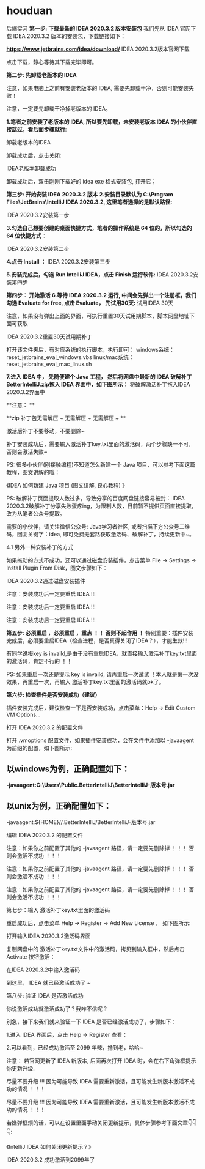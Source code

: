# houduan
后端实习
**第一步: 下载最新的 IDEA 2020.3.2 版本安装包**
我们先从 IDEA 官网下载 IDEA 2020.3.2 版本的安装包，下载链接如下：

**https://www.jetbrains.com/idea/download/**
IDEA 2020.3.2版本官网下载

点击下载，静心等待其下载完毕即可。

**第二步: 先卸载老版本的 IDEA**


注意，如果电脑上之前有安装老版本的 IDEA, 需要先卸载干净，否则可能安装失败！

注意，一定要先卸载干净掉老版本的 IDEA。

**1.笔者之前安装了老版本的 IDEA, 所以要先卸载，未安装老版本 IDEA 的小伙伴直接跳过，看后面步骤就行**:

卸载老版本的IDEA

卸载成功后，点击关闭:

IDEA老版本卸载成功

卸载成功后，双击刚刚下载好的 idea exe 格式安装包, 打开它；

**第三步: 开始安装 IDEA 2020.3.2 版本**
**2.安装目录默认为 C:\Program Files\JetBrains\IntelliJ IDEA 2020.3.2, 这里笔者选择的是默认路径:**

IDEA 2020.3.2安装第一步

**3.勾选自己想要创建的桌面快捷方式，笔者的操作系统是 64 位的，所以勾选的 64 位快捷方式**：

IDEA 2020.3.2安装第二步

**4.点击 Install ：**
IDEA 2020.3.2安装第三步

**5.安装完成后，勾选 Run IntelliJ IDEA，点击 Finish 运行软件:**
IDEA 2020.3.2安装第四步

**第四步： 开始激活**
**6.等待 IDEA 2020.3.2 运行, 中间会先弹出一个注册框，我们勾选 Evaluate for free, 点击 Evaluate， 先试用30天:**
试用IDEA 30天

注意，如果没有弹出上面的界面，可执行重置30天试用期脚本，脚本网盘地址下面可获取

IDEA 2020.3.2重置30天试用期补丁

打开该文件夹后，有对应系统的执行脚本，执行即可：
windows系统：reset_jetbrains_eval_windows.vbs
linux/mac系统：reset_jetbrains_eval_mac_linux.sh


**7.进入 IDEA 中， 先随便建个 Java 工程， 然后将网盘中最新的 IDEA 破解补丁 BetterIntelliJ.zip拖入 IDEA 界面中，如下图所示：**
将破解激活补丁拖入IDEA 2020.3.2界面中


**注意： **

**zip 补丁包无需解压 ~ 无需解压 ~ 无需解压 ~ **

激活后补丁不要移动，不要删除~

补丁安装成功后，需要输入激活补丁key.txt里面的激活码，两个步骤缺一不可，否则会激活失败~


PS: 很多小伙伴(刚接触编程)不知道怎么新建一个 Java 项目，可以参考下面这篇教程，图文讲解的哦：

《IDEA 如何新建 Java 项目 (图文讲解, 良心教程) 》


PS: 破解补丁页面提取人数过多，导致分享的百度网盘链接容易被封： IDEA 2020.3.2破解补丁分享失败蛋疼ing，为限制人数，目前暂不提供页面直接提取，改为从笔者公众号提取。


需要的小伙伴，请关注微信公众号: Java学习者社区, 或者扫描下方公众号二维码，回复关键字：idea, 即可免费无套路获取激活码、破解补丁，持续更新中~。



4.1 另外一种安装补丁的方式

如果拖动的方式不成功，还可以通过磁盘安装插件，点击菜单 File -> Settings -> Install Plugin From Disk，图文步骤如下：

IDEA 2020.3.2通过磁盘安装插件

注意：安装成功后一定要重启 IDEA !!!

注意：安装成功后一定要重启 IDEA !!!

注意：安装成功后一定要重启 IDEA !!!

**第五步: 必须重启 ，必须重启 ，重点 ！！ 否则不起作用 ！**
特别重要：插件安装完成后，必须要重启IDEA（检查进程，是否真得关闭了IDEA？），才能生效!!!

有同学说报key is invaild,是由于没有重启IDEA，就直接输入激活补丁key.txt里面的激活码，肯定不行的 ！！


PS: 如果重启一次还是提示 key is invaild, 请再重启一次试试 ！本人就是第一次没效果，再重启一次，再输入 激活补丁key.txt里面的激活码就ok了。

**第六步: 检查插件是否安装成功（建议）**

插件安装完成后，建议检查一下是否安装成功，点击菜单：Help -> Edit Custom VM Options...

打开 IDEA 2020.3.2 的配置文件

打开 .vmoptions 配置文件，如果插件安装成功，会在文件中添加以 -javaagent 为前缀的配置，如下图所示:
## 以windows为例，正确配置如下：

**-javaagent:C:\Users\Public\.BetterIntelliJ\BetterIntelliJ-版本号.jar**
## 以unix为例，正确配置如下：

-javaagent:${HOME}//.BetterIntelliJ/BetterIntelliJ-版本号.jar


编辑 IDEA 2020.3.2 的配置文件

注意：如果你之前配置了其他的 -javaagent 路径，请一定要先删除掉 ！！！ 否则会激活不成功 ！！！

注意：如果你之前配置了其他的 -javaagent 路径，请一定要先删除掉 ！！！ 否则会激活不成功 ！！！

注意：如果你之前配置了其他的 -javaagent 路径，请一定要先删除掉 ！！！ 否则会激活不成功 ！！！

第七步：输入 激活补丁key.txt里面的激活码

重启成功后，点击菜单 Help -> Register -> Add New License ， 如下图所示:

打开输入IDEA 2020.3.2激活码界面

复制网盘中的 激活补丁key.txt文件中的激活码，拷贝到输入框中，然后点击 Activate 按钮激活：

在IDEA 2020.3.2中输入激活码

到这里， IDEA 就已经激活成功了 ~

第八步: 验证 IDEA 是否激活成功

你说激活成功就激活成功了？我咋不信呢？

别急，接下来我们就来验证一下 IDEA 是否已经激活成功了，步骤如下：

1.进入 IDEA 界面后，点击 Help -> Register 查看：



2.可以看到，已经成功激活至 2099 年辣，撸到老，哈哈~


注意： 若官网更新了 IDEA 新版本, 后面再次打开 IDEA 时，会在右下角弹框提示你更新升级.

尽量不要升级 !!! 因为可能导致 IDEA 需要重新激活，且可能发生新版本激活不成功的情况 ！！！

尽量不要升级 !!! 因为可能导致 IDEA 需要重新激活，且可能发生新版本激活不成功的情况 ！！！

若嫌弹框烦的话，可以在设置里面手动关闭更新提示，具体步骤参考下面文章👇👇👇:

《IntelliJ IDEA 如何关闭更新提示？》

IDEA 2020.3.2 成功激活到2099年了
